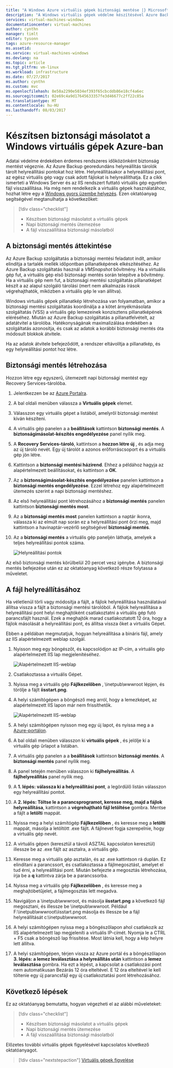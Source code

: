 ```yaml
---
title: "A Windows Azure virtuális gépek biztonsági mentése |} Microsoft Docs"
description: "A Windows virtuális gépek védelme készítésével Azure Backup segítségével."
services: virtual-machines-windows
documentationcenter: virtual-machines
author: cynthn
manager: timlt
editor: tysonn
tags: azure-resource-manager
ms.assetid: 
ms.service: virtual-machines-windows
ms.devlang: na
ms.topic: article
ms.tgt_pltfrm: vm-linux
ms.workload: infrastructure
ms.date: 07/27/2017
ms.author: cynthn
ms.custom: mvc
ms.openlocfilehash: 8e58a2290e5034ef393f65cbcddb86e18cf4a6ec
ms.sourcegitcommit: 02e69c4a9d17645633357fe3d46677c2ff22c85a
ms.translationtype: MT
ms.contentlocale: hu-HU
ms.lasthandoff: 08/03/2017
---
```

# <a name="back-up-windows-virtual-machines-in-azure"></a>Készítsen biztonsági másolatot a Windows virtuális gépek Azure-ban

Adatai védelme érdekében érdemes rendszeres időközönként biztonság mentést végeznie. Az Azure Backup georedundáns helyreállítás tárolók tárolt helyreállítási pontokat hoz létre. Helyreállításakor a helyreállítási pont, az egész virtuális gép vagy csak adott fájlokat is helyreállíthatja. Ez a cikk ismerteti a Windows Server és az IIS rendszert futtató virtuális gép egyetlen fájl visszaállítása. Ha még nem rendelkezik a virtuális gépek használatához, hozhat létre egy a [Windows gyors üzembe helyezés](quick-create-portal.md). Ezen oktatóanyag segítségével megtanulhatja a következőket:

> [!div class="checklist"]
> * Készítsen biztonsági másolatot a virtuális gépek
> * Napi biztonsági mentés ütemezése
> * A fájl visszaállítása biztonsági másolatból




## <a name="backup-overview"></a>A biztonsági mentés áttekintése

Az Azure Backup szolgáltatás a biztonsági mentési feladatot indít, amikor elindítja a tartalék mellék időpontban pillanatképének elkészítéséhez. Az Azure Backup szolgáltatás használ a _VMSnapshot_ bővítmény. Ha a virtuális gép fut, a virtuális gép első biztonsági mentés során telepítve a bővítmény. Ha a virtuális gép nem fut, a biztonsági mentési szolgáltatás pillanatképet készít a az alapul szolgáló tárolási (mert nem alkalmazás írások végrehajthatók, miközben a virtuális gép le van állítva).

Windows virtuális gépek pillanatkép létrehozása van folyamatban, amikor a biztonsági mentési szolgáltatás koordinálja a a kötet árnyékmásolata szolgáltatás (VSS) a virtuális gép lemezeinek konzisztens pillanatképének eléréséhez. Miután az Azure Backup szolgáltatás a pillanatfelvételt, az adatátvitel a tárolóba. Hatékonyságának maximalizálása érdekében a szolgáltatás azonosítja, és csak az adatok a korábbi biztonsági mentés óta módosult blokkok átvitele.

Ha az adatok átvitele befejeződött, a rendszer eltávolítja a pillanatkép, és egy helyreállítási pontot hoz létre.


## <a name="create-a-backup"></a>Biztonsági mentés létrehozása
Hozzon létre egy egyszerű, ütemezett napi biztonsági mentést egy Recovery Services-tárolóba. 

1. Jelentkezzen be az [Azure Portalra](https://portal.azure.com/).
2. A bal oldali menüben válassza a **Virtuális gépek** elemet. 
3. Válasszon egy virtuális gépet a listából, amelyről biztonsági mentést kíván készíteni.
4. A virtuális gép panelen a a **beállítások** kattintson **biztonsági mentés**. A **biztonságimásolat-készítés engedélyezése** panel nyílik meg.
5. A **Recovery Services-tároló**, kattintson a **hozzon létre új** , és adja meg az új tároló nevét. Egy új tárolót a azonos erőforráscsoport és a virtuális gép jön létre.
6. Kattintson a **biztonsági mentési házirend**. Ehhez a példához hagyja az alapértelmezett beállításokat, és kattintson a **OK**.
7. Az a **biztonságimásolat-készítés engedélyezése** panelen kattintson a **biztonsági mentés engedélyezése**. Ezzel létrehoz egy alapértelmezett ütemezés szerint a napi biztonsági mentéshez.
10. Az első helyreállítási pont létrehozásához a **biztonsági mentés** panelen kattintson **biztonsági mentés most**.
11. Az a **biztonsági mentés most** panelen kattintson a naptár ikonra, válassza ki az elmúlt nap során ez a helyreállítási pont őrzi meg, majd kattintson a havinaptár-vezérlő segítségével **biztonsági mentés**.
12. Az a **biztonsági mentés** a virtuális gép paneljén láthatja, amelyek a teljes helyreállítási pontok száma.

    ![Helyreállítási pontok](./media/tutorial-backup-vms/backup-complete.png)
    
Az első biztonsági mentés körülbelül 20 percet vesz igénybe. A biztonsági mentés befejezése után ez az oktatóanyag következő része folytassa a műveletet.

## <a name="recover-a-file"></a>A fájl helyreállításához

Ha véletlenül törli vagy módosítja a fájlt, a fájlok helyreállítása használatával állítsa vissza a fájlt a biztonsági mentési tárolóból. A fájlok helyreállítása a helyreállítási pont helyi meghajtóként csatlakoztatni a virtuális gép futó parancsfájlt használ. Ezek a meghajtók marad csatlakoztatott 12 óra, hogy a fájlok másolását a helyreállítási pont, és állítsa vissza őket a virtuális Gépet.  

Ebben a példában megmutatjuk, hogyan helyreállítása a bináris fájl, amely az IIS alapértelmezett weblap szolgál. 

1. Nyisson meg egy böngészőt, és kapcsolódjon az IP-cím, a virtuális gép alapértelmezett IIS lap megjelenítéséhez.

    ![Alapértelmezett IIS-weblap](./media/tutorial-backup-vms/iis-working.png)

2. Csatlakoztassa a virtuális Gépet.
3. Nyissa meg a virtuális gép **Fájlkezelőben** , \inetpub\wwwroot lépjen, és törölje a fájlt **iisstart.png**.
4. A helyi számítógépen a böngésző meg arról, hogy a lemezképet, az alapértelmezett IIS lapon már nem frissíthetők.

    ![Alapértelmezett IIS-weblap](./media/tutorial-backup-vms/iis-broken.png)

5. A helyi számítógépen nyisson meg egy új lapot, és nyissa meg a a [Azure-portálon](https://portal.azure.com).
6. A bal oldali menüben válasszon ki **virtuális gépek** , és jelölje ki a virtuális gép űrlapot a listában.
8. A virtuális gép panelen a a **beállítások** kattintson **biztonsági mentés**. A **biztonsági mentés** panel nyílik meg. 
9. A panel tetején menüben válasszon ki **fájlhelyreállítás**. A **fájlhelyreállítás** panel nyílik meg.
10. A **1. lépés: válassza ki a helyreállítási pont**, a legördülő listán válasszon egy helyreállítási pontot.
11. A **2. lépés: Töltse le a parancsprogramot, keresse meg, majd a fájlok helyreállítása**, kattintson a **végrehajtható fájl letöltése** gombra. Mentse a fájlt a **letölti** mappát.
12. Nyissa meg a helyi számítógép **Fájlkezelőben** , és keresse meg a **letölti** mappát, másolja a letöltött .exe fájlt. A fájlnevet fogja szerepelnie, hogy a virtuális gép nevét. 
13. A virtuális gépen (keresztül a távoli ASZTAL kapcsolaton keresztül) illessze be az .exe fájlt az asztalra, a virtuális gép. 
14. Keresse meg a virtuális gép asztalán, és az .exe kattintson rá duplán. Ez elindítani a parancssort, és csatlakoztassa a fájlmegosztást, amelyet el tud érni, a helyreállítási pont. Miután befejezte a megosztás létrehozása, írja be a **q** kattintva zárja be a parancssorba.
15. Nyissa meg a virtuális gép **Fájlkezelőben** , és keresse meg a meghajtóbetűjelet, a fájlmegosztás lett megadva.
16. Navigáljon a \inetpub\wwwroot, és másolja **iisstart.png** a következő fájl megosztani, és illessze be \inetpub\wwwroot. Például F:\inetpub\wwwroot\iisstart.png másolja és illessze be a fájl helyreállítását c:\inetpub\wwwroot.
17. A helyi számítógépen nyissa meg a böngészőlapon ahol csatlakozik az IIS alapértelmezett lap megjeleníti a virtuális IP-címét. Nyomja le a CTRL + F5 csak a böngésző lap frissítése. Most látnia kell, hogy a kép helyre lett állítva.
18. A helyi számítógépen, térjen vissza az Azure portál és a böngészőlapon **3. lépés: a lemez leválasztása a helyreállítás után** kattintson a **lemez leválasztása** gombra. Ha ezt a lépést, a kapcsolat a csatlakozási pont nem automatikusan Bezárás 12 óra elteltével. E 12 óra elteltével le kell töltenie egy új parancsfájl egy új csatlakoztatási pont létrehozásához.


## <a name="next-steps"></a>Következő lépések

Ez az oktatóanyag bemutatta, hogyan végezheti el az alábbi műveleteket:

> [!div class="checklist"]
> * Készítsen biztonsági másolatot a virtuális gépek
> * Napi biztonsági mentés ütemezése
> * A fájl visszaállítása biztonsági másolatból

Előzetes további virtuális gépek figyelésével kapcsolatos következő oktatóanyagot.

> [!div class="nextstepaction"]
> [Virtuális gépek figyelése](tutorial-monitoring.md)









